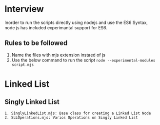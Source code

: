 # Interview

Inorder to run the scripts directly using nodejs and use the ES6 Syntax, node js has included experimantal support for ES6.

## Rules to be followed
1. Name the files with mjs extension instaed of js
2. Use the below command to run the script
    `node --experimental-modules script.mjs`

# Linked List

## Singly Linked List
    1. SinglyLinkedList.mjs: Base class for creating a Linked List Node
    2. SLLOperations.mjs: Varios Operations on Singly Linked List